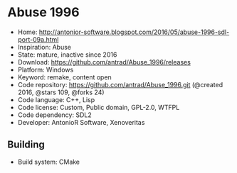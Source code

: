 # Abuse 1996

- Home: http://antonior-software.blogspot.com/2016/05/abuse-1996-sdl-port-09a.html
- Inspiration: Abuse
- State: mature, inactive since 2016
- Download: https://github.com/antrad/Abuse_1996/releases
- Platform: Windows
- Keyword: remake, content open
- Code repository: https://github.com/antrad/Abuse_1996.git (@created 2016, @stars 109, @forks 24)
- Code language: C++, Lisp
- Code license: Custom, Public domain, GPL-2.0, WTFPL
- Code dependency: SDL2
- Developer: AntonioR Software, Xenoveritas

## Building

- Build system: CMake
